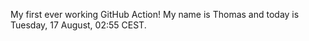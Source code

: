 My first ever working GitHub Action!
My name is Thomas and today is Tuesday, 17 August, 02:55 CEST. 
